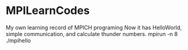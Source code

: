 # MPILearnCodes
My own learning record of MPICH programing
Now it has HelloWorld, simple communication, and calculate thunder numbers. 
mpirun -n 8 ./mpihello
